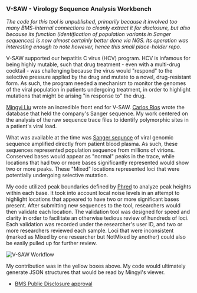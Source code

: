 ### V-SAW - Virology Sequence Analysis Workbench

_The code for this tool is unpublished, primarily because it involved
too many BMS-internal connections to cleanly extract it for
disclosure, but also because its function (identification of
population variants in Sanger sequences) is now almost certainly
better done via NGS. Its operation was interesting enough to note
however, hence this small place-holder repo._

V-SAW supported our hepatitis C virus (HCV) program. HCV is infamous
for being highly mutable, such that drug treatment - even with a
multi-drug cocktail - was challenging because the virus would
"respond" to the selective pressure applied by the drug and mutate to
a novel, drug-resistant form. As such, the program needed a mechanism
to monitor the genomes of the viral population in patients undergoing
treatment, in order to highlight mutations that might be arising "in
response to" the drug.

[Mingyi Liu][Mingyi] wrote an incredible front end for
V-SAW. [Carlos Rios][Carlos] wrote the database that held the
company's Sanger sequence. My work centered on the analysis of the raw
sequence trace files to identify polymorphic sites in a patient's
viral load.

What was available at the time was [Sanger sequnce][Sanger] of viral
genomic sequence amplified directly from patient blood plasma. As
such, these sequences represented population sequence from millions of
virions. Conserved bases would appear as "normal" peaks in the trace,
while locations that had two or more bases significantly represented
would show two or more peaks. These "Mixed" locations represented loci
that were potentially undergoing selective mutation.

My code utilized peak boundaries defined by [Phred][Phred] to analyze
peak heights within each base. It took into account local noise levels
in an attempt to highlight locations that appeared to have two or more
significant bases present. After submitting new sequences to the tool,
researchers would then validate each location. The validation tool was
designed for speed and clarity in order to facilitate an otherwise
tedious review of hundreds of loci. Each validation was recorded under
the researcher's user ID, and two or more researchers reviewed each
sample. Loci that were inconsistent (marked as Mixed by one researcher
but NotMixed by another) could also be easily pulled up for further
review.

![V-SAW Workflow][Workflow]

My contribution was in the yellow boxes above. My code would
ultimately generate JSON structures that would be read by Mingyi's
viewer.

* [BMS Public Disclosure approval](PubD-Disclosure-Approval.md)

[Mingyi]: http://mingyi.org/
[Carlos]: https://www.linkedin.com/in/carlos-b-rios-b7861b30
[Sanger]: https://en.wikipedia.org/wiki/Sanger_sequencing
[Phred]: https://en.wikipedia.org/wiki/Phred_base_calling

[Workflow]: img/V-SAW_Workflow.png
